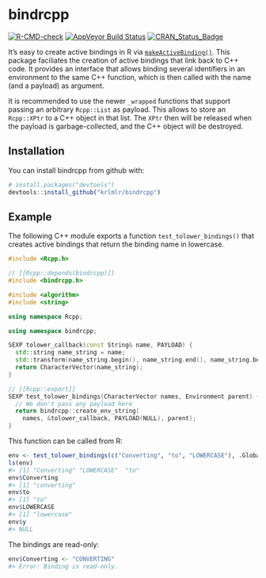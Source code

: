 
<!-- README.md is generated from README.Rmd. Please edit that file -->

# bindrcpp

<!-- badges: start -->

[![R-CMD-check](https://github.com/krlmlr/bindrcpp/actions/workflows/R-CMD-check.yaml/badge.svg)](https://github.com/krlmlr/bindrcpp/actions/workflows/R-CMD-check.yaml)
[![AppVeyor Build
Status](https://ci.appveyor.com/api/projects/status/github/krlmlr/bindrcpp?branch=master&svg=true)](https://ci.appveyor.com/project/krlmlr/bindrcpp)
[![CRAN_Status_Badge](http://www.r-pkg.org/badges/version/bindrcpp)](https://cran.r-project.org/package=bindrcpp)
<!-- badges: end -->

It’s easy to create active bindings in R via
[`makeActiveBinding()`](https://www.rdocumentation.org/packages/base/versions/3.3.1/topics/bindenv).
This package faciliates the creation of active bindings that link back
to C++ code. It provides an interface that allows binding several
identifiers in an environment to the same C++ function, which is then
called with the name (and a payload) as argument.

It is recommended to use the newer `_wrapped` functions that support
passing an arbitrary `Rcpp::List` as payload. This allows to store an
`Rcpp::XPtr` to a C++ object in that list. The `XPtr` then will be
released when the payload is garbage-collected, and the C++ object will
be destroyed.

## Installation

You can install bindrcpp from github with:

``` r
# install.packages("devtools")
devtools::install_github("krlmlr/bindrcpp")
```

## Example

The following C++ module exports a function `test_tolower_bindings()`
that creates active bindings that return the binding name in lowercase.

``` cpp
#include <Rcpp.h>

// [[Rcpp::depends(bindrcpp)]]
#include <bindrcpp.h>

#include <algorithm>
#include <string>

using namespace Rcpp;

using namespace bindrcpp;

SEXP tolower_callback(const String& name, PAYLOAD) {
  std::string name_string = name;
  std::transform(name_string.begin(), name_string.end(), name_string.begin(), ::tolower);
  return CharacterVector(name_string);
}

// [[Rcpp::export]]
SEXP test_tolower_bindings(CharacterVector names, Environment parent) {
  // We don't pass any payload here
  return bindrcpp::create_env_string(
    names, &tolower_callback, PAYLOAD(NULL), parent);
}
```

This function can be called from R:

``` r
env <- test_tolower_bindings(c("Converting", "to", "LOWERCASE"), .GlobalEnv)
ls(env)
#> [1] "Converting" "LOWERCASE"  "to"
env$Converting
#> [1] "converting"
env$to
#> [1] "to"
env$LOWERCASE
#> [1] "lowercase"
env$y
#> NULL
```

The bindings are read-only:

``` r
env$Converting <- "CONVERTING"
#> Error: Binding is read-only.
```
